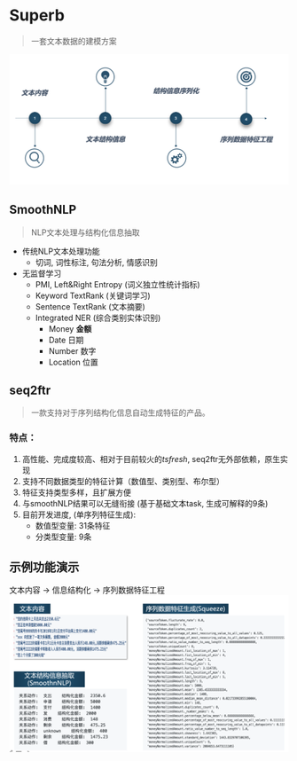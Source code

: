 # Superb 
> 一套文本数据的建模方案

![Superb_Pipeline](superb_pipeline.png)

## SmoothNLP
> NLP文本处理与结构化信息抽取
* 传统NLP文本处理功能
   - 切词, 词性标注, 句法分析, 情感识别
* 无监督学习
   - PMI, Left&Right Entropy (词义独立性统计指标)
   - Keyword TextRank (关键词学习)
   - Sentence TextRank (文本摘要)
   - Integrated NER (综合类别实体识别)
       - Money **金额**
       - Date 日期
       - Number 数字
       - Location 位置

## seq2ftr 
> 一款支持对于序列结构化信息自动生成特征的产品。
### 特点：
1. 高性能、完成度较高、相对于目前较火的*tsfresh*, seq2ftr无外部依赖，原生实现
2. 支持不同数据类型的特征计算（数值型、类别型、布尔型）
3. 特征支持类型多样，且扩展方便 
5. 与smoothNLP结果可以无缝衔接 (基于基础文本task, 生成可解释的9条)
5. 目前开发进度, (单序列特征生成):
   * 数值型变量: 31条特征
   * 分类型变量: 9条

## 示例功能演示
文本内容 -> 信息结构化 -> 序列数据特征工程
![Superb_Money_Demo](superb_money_demo.png)
